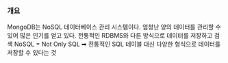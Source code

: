 

### 개요 
MongoDB는 NoSQL 데이터베이스 관리 시스템이다.
엄청난 양의 데이터를 관리할 수 있어 많은 인기를 얻고 있다.
전통적인 RDBMS와 다른 방식으로 데이터를 저장하고 검색 
NoSQL = Not Only SQL ➡ 전통적인 SQL 테이블 대신 다양한 형식으로 데이터를 저장할 수 있다는 것 